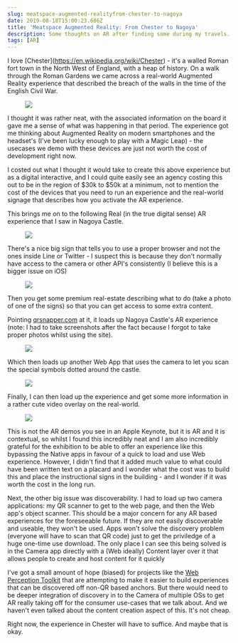 ```yaml
---
slug: meatspace-augmented-realityfrom-chester-to-nagoya
date: 2019-08-18T15:00:23.686Z
title: 'Meatspace Augmented Reality: From Chester to Nagoya'
description: Some thoughts on AR after finding some during my travels.
tags: [AR]
---
```


I love [Chester](<a href="https://en.wikipedia.org/wiki/Chester">https://en.wikipedia.org/wiki/Chester</a>) - it's a walled Roman fort town in the North West of England, with a heap of history. On a walk through the Roman Gardens we came across a real-world Augmented Reality experience that described the breach of the walls in the time of the English Civil War.

<figure><img src="/images/2019-08-18-meatspace-augmented-realityfrom-chester-to-nagoya-0.jpeg"></figure>

I thought it was rather neat, with the associated information on the board it gave me a sense of what was happening in that period. The experience got me thinking about Augmented Reality on modern smartphones and the headset's (I've been lucky enough to play with a Magic Leap) - the usecases we demo with these devices are just not worth the cost of development right now.

I costed out what I thought it would take to create this above experience but as a digital interactive, and I could quite easily see an agency costing this out to be in the region of $30k to $50k at a minimum, not to mention the cost of the devices that you need to run an experience and the real-world signage that describes how you activate the AR experience.

This brings me on to the following Real (in the true digital sense) AR experience that I saw in Nagoya Castle.

<figure><img src="/images/2019-08-18-meatspace-augmented-realityfrom-chester-to-nagoya-1.jpeg"></figure>

There's a nice big sign that tells you to use a proper browser and not the ones inside Line or Twitter - I suspect this is because they don't normally have access to the camera or other API's consistently (I believe this is a bigger issue on iOS)

<figure><img src="/images/2019-08-18-meatspace-augmented-realityfrom-chester-to-nagoya-2.jpeg"></figure>

Then you get some premium real-estate describing what to do (take a photo of one of the signs) so that you can get access to some extra content.

Pointing [qrsnapper.com](https://qrsnapper.com) at it, it loads up Nagoya Castle's AR experience (note: I had to take screenshots after the fact because I forgot to take proper photos whilst using the site).

<figure><img src="/images/2019-08-18-meatspace-augmented-realityfrom-chester-to-nagoya-5.jpeg"></figure>

Which then loads up another Web App that uses the camera to let you scan the special symbols dotted around the castle.

<figure><img src="/images/2019-08-18-meatspace-augmented-realityfrom-chester-to-nagoya-3.jpeg"></figure>

Finally, I can then load up the experience and get some more information in a rather cute video overlay on the real-world.

<figure><img src="/images/2019-08-18-meatspace-augmented-realityfrom-chester-to-nagoya-4.jpeg"></figure>

This is not the AR demos you see in an Apple Keynote, but it is AR and it is contextual, so whilst I found this incredibly neat and I am also incredibly grateful for the exhibition to be able to offer an experience like this bypassing the Native apps in favour of a quick to load and use Web experience. However, I didn't find that it added much value to what could have been written text on a placard and I wonder what the cost was to build this and place the instructional signs in the building - and I wonder if it was worth the cost in the long run.

Next, the other big issue was discoverability. I had to load up two camera applications: my QR scanner to get to the web page, and then the Web app's object scanner. This should be a major concern for any AR based experiences for the foreseeable future. If they are not easily discoverable and useable, they won't be used. Apps won't solve the discovery problem (everyone will have to scan that QR code) just to get the priviledge of a huge one-time use download. The only place I can see this being solved is in the Camera app directly with a (Web ideally) Content layer over it that allows people to create and host content for it quickly

I've got a small amount of hope (biased) for projects like the [Web Perception Toolkit](https://perceptiontoolkit.dev/getting-started/) that are attempting to make it easier to build experiences that can be discovered off non-QR based anchors. But there would need to be deeper integration of discovery in to the Camera of multiple OSs to get AR really taking off for the consumer use-cases that we talk about. And we haven't even talked about the content creation aspect of this. It's not cheap.

Right now, the experience in Chester will have to suffice. And maybe that is okay.

